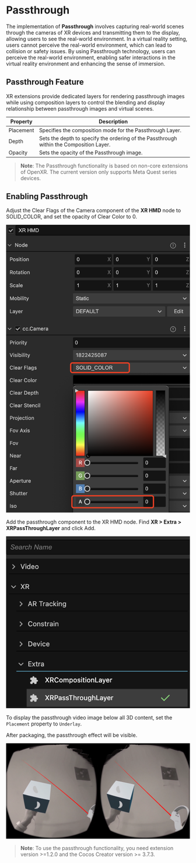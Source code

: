 # Passthrough

The implementation of **Passthrough** involves capturing real-world scenes through the cameras of XR devices and transmitting them to the display, allowing users to see the real-world environment. In a virtual reality setting, users cannot perceive the real-world environment, which can lead to collision or safety issues. By using Passthrough technology, users can perceive the real-world environment, enabling safer interactions in the virtual reality environment and enhancing the sense of immersion.

## Passthrough Feature

XR extensions provide dedicated layers for rendering passthrough images while using composition layers to control the blending and display relationship between passthrough images and virtual scenes.

| Property      | Description                                                  |
| --------- | ----------------------------------------------------- |
| Placement | Specifies the composition mode for the Passthrough Layer.         |
| Depth     | Sets the depth to specify the ordering of the Passthrough within the Composition Layer. |
| Opacity   | Sets the opacity of the Passthrough image.    |

> **Note**: The Passthrough functionality is based on non-core extensions of OpenXR. The current version only supports Meta Quest series devices.

## Enabling Passthrough

Adjust the Clear Flags of the Camera component of the **XR HMD** node to SOLID_COLOR, and set the opacity of Clear Color to 0.

![xr-pass-through/set-hmd-camera](xr-pass-through/set-hmd-camera.png)

Add the passthrough component to the XR HMD node. Find **XR > Extra > XRPassThroughLayer** and click Add.

![xr-pass-through/add-pass-throught-layer](xr-pass-through/add-pass-throught-layer.png)

To display the passthrough video image below all 3D content, set the `Placement` property to `Underlay`.

After packaging, the passthrough effect will be visible.

![xr-pass-through/pass-through-effect.png](xr-pass-through/pass-through-effect.png)

> **Note**: To use the passthrough functionality, you need extension version >=1.2.0 and the Cocos Creator version >= 3.7.3.
